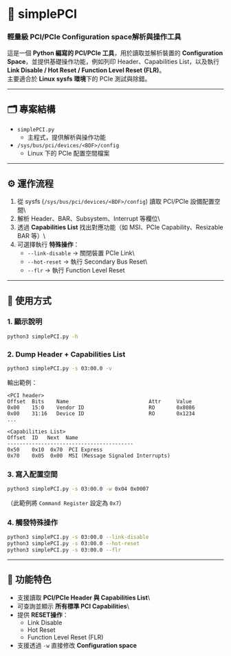 # 📒 simplePCI

### 輕量級 PCI/PCIe Configuration space解析與操作工具

這是一個 **Python 編寫的 PCI/PCIe 工具**，用於讀取並解析裝置的
**Configuration Space**，並提供基礎操作功能，例如列印
Header、Capabilities List，以及執行 **Link Disable / Hot Reset /
Function Level Reset (FLR)**。\
主要適合於 **Linux sysfs 環境**下的 PCIe 測試與除錯。

------------------------------------------------------------------------

## 🗂️ 專案結構

-   `simplePCI.py`
    -   主程式，提供解析與操作功能
-   `/sys/bus/pci/devices/<BDF>/config`
    -   Linux 下的 PCIe 配置空間檔案

------------------------------------------------------------------------

## ⚙️ 運作流程

1.  從 sysfs (`/sys/bus/pci/devices/<BDF>/config`) 讀取 PCI/PCIe
    設備配置空間\
2.  解析 Header、BAR、Subsystem、Interrupt 等欄位\
3.  透過 **Capabilities List** 找出對應功能（如 MSI、PCIe
    Capability、Resizable BAR 等）\
4.  可選擇執行 **特殊操作**：
    -   `--link-disable` → 關閉裝置 PCIe Link\
    -   `--hot-reset` → 執行 Secondary Bus Reset\
    -   `--flr` → 執行 Function Level Reset

------------------------------------------------------------------------

## 🚀 使用方式

### 1. 顯示說明

``` bash
python3 simplePCI.py -h
```

### 2. Dump Header + Capabilities List

``` bash
python3 simplePCI.py -s 03:00.0 -v
```

輸出範例：

    <PCI header>
    Offset  Bits    Name                          Attr     Value
    0x00    15:0    Vendor ID                     RO       0x8086
    0x00    31:16   Device ID                     RO       0x1234
    ...

    <Capabilities List>
    Offset  ID   Next  Name
    -----------------------------------------
    0x50    0x10  0x70  PCI Express
    0x70    0x05  0x00  MSI (Message Signaled Interrupts)

### 3. 寫入配置空間

``` bash
python3 simplePCI.py -s 03:00.0 -w 0x04 0x0007
```

（此範例將 `Command Register` 設定為 `0x7`）

### 4. 觸發特殊操作

``` bash
python3 simplePCI.py -s 03:00.0 --link-disable
python3 simplePCI.py -s 03:00.0 --hot-reset
python3 simplePCI.py -s 03:00.0 --flr
```

------------------------------------------------------------------------

## 📝 功能特色

-   支援讀取 **PCI/PCIe Header 與 Capabilities List**\
-   可查詢並顯示 **所有標準 PCI Capabilities**\
-   提供 **RESET操作**：
    -   Link Disable
    -   Hot Reset
    -   Function Level Reset (FLR)
-   支援透過 `-w` 直接修改 **Configuration space**
